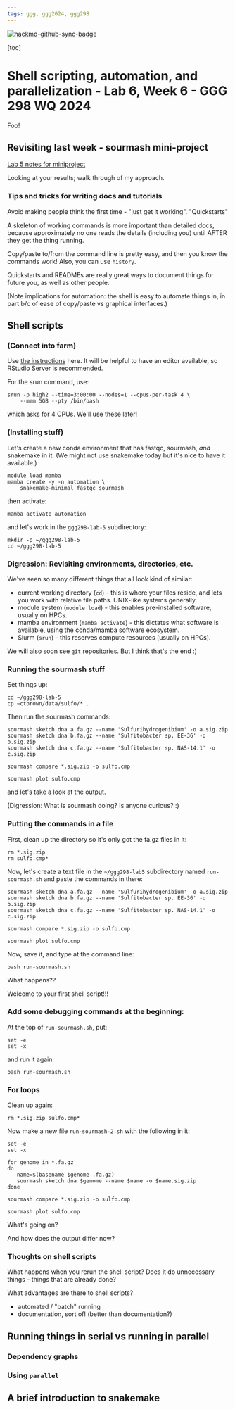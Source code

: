 ```yaml
---
tags: ggg, ggg2024, ggg298
---
```


[![hackmd-github-sync-badge](https://hackmd.io/Sksqf7jXTHqbq0BC4oEJzQ/badge)](https://hackmd.io/Sksqf7jXTHqbq0BC4oEJzQ)


[toc]

# Shell scripting, automation, and parallelization - Lab 6, Week 6 - GGG 298 WQ 2024

Foo!

## Revisiting last week - sourmash mini-project

[Lab 5 notes for miniproject](https://hackmd.io/TENCqj_ASpuIvMArTuGrPw?view)

Looking at your results; walk through of my approach.

### Tips and tricks for writing docs and tutorials

Avoid making people think the first time - "just get it working". "Quickstarts"

A skeleton of working commands is more important than detailed docs, because approximately no one reads the details (including you) until AFTER they get the thing running.

Copy/paste to/from the command line is pretty easy, and then you know the commands work! Also, you can use `history`.

Quickstarts and READMEs are really great ways to document things for future you, as well as other people.

(Note implications for automation: the shell is easy to automate things in, in part b/c of ease of copy/paste vs graphical interfaces.)

## Shell scripts

### (Connect into farm)

Use [the instructions](https://hackmd.io/KuZZCPzJQZCjytSnVSnJew?view#Request-compute-resources-with-srun) here. It will be helpful to have an editor available, so RStudio Server is recommended.

For the srun command, use:
```
srun -p high2 --time=3:00:00 --nodes=1 --cpus-per-task 4 \
    --mem 5GB --pty /bin/bash
```
which asks for 4 CPUs. We'll use these later!

### (Installing stuff)

Let's create a new conda environment that has fastqc, sourmash, _and_ snakemake in it. (We might not use snakemake today but it's nice to have it available.)

```
module load mamba
mamba create -y -n automation \
    snakemake-minimal fastqc sourmash 
```

then activate:
```
mamba activate automation
```

and let's work in the `ggg298-lab-5` subdirectory:
```
mkdir -p ~/ggg298-lab-5
cd ~/ggg298-lab-5
```

### Digression: Revisiting environments, directories, etc.

We've seen so many different things that all look kind of similar:

* current working directory (`cd`) - this is where your files reside, and lets you work with relative file paths. UNIX-like systems generally.
* module system (`module load`) - this enables pre-installed software, usually on HPCs.
* mamba environment (`mamba activate`) - this dictates what software is available, using the conda/mamba software ecosystem.
* Slurm (`srun`) - this reserves compute resources (usually on HPCs).

We will also soon see `git` repositories. But I think that's the end :)

### Running the sourmash stuff

Set things up:
```
cd ~/ggg298-lab-5
cp ~ctbrown/data/sulfo/* .
```

Then run the sourmash commands:
```
sourmash sketch dna a.fa.gz --name 'Sulfurihydrogenibium' -o a.sig.zip
sourmash sketch dna b.fa.gz --name 'Sulfitobacter sp. EE-36' -o b.sig.zip
sourmash sketch dna c.fa.gz --name 'Sulfitobacter sp. NAS-14.1' -o c.sig.zip

sourmash compare *.sig.zip -o sulfo.cmp

sourmash plot sulfo.cmp
```
and let's take a look at the output.

(Digression: What is sourmash doing? Is anyone curious? :)

### Putting the commands in a file

First, clean up the directory so it's only got the fa.gz files in it:
```
rm *.sig.zip
rm sulfo.cmp*
```

Now, let's create a text file in the `~/ggg298-lab5` subdirectory named `run-sourmash.sh` and paste the commands in there:
```
sourmash sketch dna a.fa.gz --name 'Sulfurihydrogenibium' -o a.sig.zip
sourmash sketch dna b.fa.gz --name 'Sulfitobacter sp. EE-36' -o b.sig.zip
sourmash sketch dna c.fa.gz --name 'Sulfitobacter sp. NAS-14.1' -o c.sig.zip

sourmash compare *.sig.zip -o sulfo.cmp

sourmash plot sulfo.cmp
```

Now, save it, and type at the command line:
```
bash run-sourmash.sh
```

What happens??

Welcome to your first shell script!!!

### Add some debugging commands at the beginning:

At the top of `run-sourmash.sh`, put:
```
set -e
set -x
```
and run it again:
```
bash run-sourmash.sh
```

### For loops

Clean up again:
```
rm *.sig.zip sulfo.cmp*
```

Now make a new file `run-sourmash-2.sh` with the following in it:
```
set -e
set -x

for genome in *.fa.gz
do
   name=$(basename $genome .fa.gz)
   sourmash sketch dna $genome --name $name -o $name.sig.zip
done

sourmash compare *.sig.zip -o sulfo.cmp

sourmash plot sulfo.cmp
```

What's going on?

And how does the output differ now?

### Thoughts on shell scripts

What happens when you rerun the shell script? Does it do unnecessary things - things that are already done?

What advantages are there to shell scripts?

* automated / "batch" running
* documentation, sort of! (better than documentation?)

## Running things in serial vs running in parallel

### Dependency graphs

### Using `parallel`

## A brief introduction to snakemake
